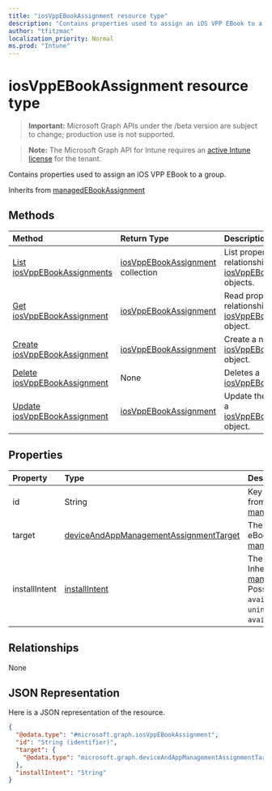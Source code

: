 ```yaml
---
title: "iosVppEBookAssignment resource type"
description: "Contains properties used to assign an iOS VPP EBook to a group."
author: "tfitzmac"
localization_priority: Normal
ms.prod: "Intune"
---
```


# iosVppEBookAssignment resource type

> **Important:** Microsoft Graph APIs under the /beta version are subject to change; production use is not supported.

> **Note:** The Microsoft Graph API for Intune requires an [active Intune license](https://go.microsoft.com/fwlink/?linkid=839381) for the tenant.

Contains properties used to assign an iOS VPP EBook to a group.


Inherits from [managedEBookAssignment](../resources/intune-books-managedebookassignment.md)

## Methods
|Method|Return Type|Description|
|:---|:---|:---|
|[List iosVppEBookAssignments](../api/intune-books-iosvppebookassignment-list.md)|[iosVppEBookAssignment](../resources/intune-books-iosvppebookassignment.md) collection|List properties and relationships of the [iosVppEBookAssignment](../resources/intune-books-iosvppebookassignment.md) objects.|
|[Get iosVppEBookAssignment](../api/intune-books-iosvppebookassignment-get.md)|[iosVppEBookAssignment](../resources/intune-books-iosvppebookassignment.md)|Read properties and relationships of the [iosVppEBookAssignment](../resources/intune-books-iosvppebookassignment.md) object.|
|[Create iosVppEBookAssignment](../api/intune-books-iosvppebookassignment-create.md)|[iosVppEBookAssignment](../resources/intune-books-iosvppebookassignment.md)|Create a new [iosVppEBookAssignment](../resources/intune-books-iosvppebookassignment.md) object.|
|[Delete iosVppEBookAssignment](../api/intune-books-iosvppebookassignment-delete.md)|None|Deletes a [iosVppEBookAssignment](../resources/intune-books-iosvppebookassignment.md).|
|[Update iosVppEBookAssignment](../api/intune-books-iosvppebookassignment-update.md)|[iosVppEBookAssignment](../resources/intune-books-iosvppebookassignment.md)|Update the properties of a [iosVppEBookAssignment](../resources/intune-books-iosvppebookassignment.md) object.|

## Properties
|Property|Type|Description|
|:---|:---|:---|
|id|String|Key of the entity. Inherited from [managedEBookAssignment](../resources/intune-books-managedebookassignment.md)|
|target|[deviceAndAppManagementAssignmentTarget](../resources/intune-shared-deviceandappmanagementassignmenttarget.md)|The assignment target for eBook. Inherited from [managedEBookAssignment](../resources/intune-books-managedebookassignment.md)|
|installIntent|[installIntent](../resources/intune-shared-installintent.md)|The install intent for eBook. Inherited from [managedEBookAssignment](../resources/intune-books-managedebookassignment.md). Possible values are: `available`, `required`, `uninstall`, `availableWithoutEnrollment`.|

## Relationships
None

## JSON Representation
Here is a JSON representation of the resource.
<!-- {
  "blockType": "resource",
  "keyProperty": "id",
  "@odata.type": "microsoft.graph.iosVppEBookAssignment"
}
-->
``` json
{
  "@odata.type": "#microsoft.graph.iosVppEBookAssignment",
  "id": "String (identifier)",
  "target": {
    "@odata.type": "microsoft.graph.deviceAndAppManagementAssignmentTarget"
  },
  "installIntent": "String"
}
```




